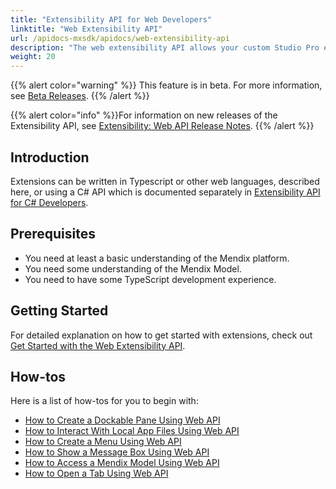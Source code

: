 ```yaml
---
title: "Extensibility API for Web Developers"
linktitle: "Web Extensibility API"
url: /apidocs-mxsdk/apidocs/web-extensibility-api
description: "The web extensibility API allows your custom Studio Pro extensions developed using JavaScript to interact with some internal services of Studio Pro."
weight: 20
---
```


{{% alert color="warning" %}} This feature is in beta. For more information, see [Beta Releases](/releasenotes/beta-features/). {{% /alert %}}

{{% alert color="info" %}}For information on new releases of the Extensibility API, see [Extensibility: Web API Release Notes](/releasenotes/studio-pro/web-extensibility-api/).
{{% /alert %}}

## Introduction

Extensions can be written in Typescript or other web languages, described here, or using a C# API which is documented separately in [Extensibility API for C# Developers](/apidocs-mxsdk/apidocs/csharp-extensibility-api/).

## Prerequisites

* You need at least a basic understanding of the Mendix platform.
* You need some understanding of the Mendix Model.
* You need to have some TypeScript development experience.

## Getting Started

For detailed explanation on how to get started with extensions, check out [Get Started with the Web Extensibility API](/apidocs-mxsdk/apidocs/web-extensibility-api/getting-started/).

## How-tos

Here is a list of how-tos for you to begin with:

* [How to Create a Dockable Pane Using Web API](/apidocs-mxsdk/apidocs/web-extensibility-api/dockable-pane-api/)
* [How to Interact With Local App Files Using Web API](/apidocs-mxsdk/apidocs/web-extensibility-api/local-app-files-api/)
* [How to Create a Menu Using Web API](/apidocs-mxsdk/apidocs/web-extensibility-api/menu-api/)
* [How to Show a Message Box Using Web API](/apidocs-mxsdk/apidocs/web-extensibility-api/messagebox-api/)
* [How to Access a Mendix Model Using Web API](/apidocs-mxsdk/apidocs/web-extensibility-api/model-api/)
* [How to Open a Tab Using Web API](/apidocs-mxsdk/apidocs/web-extensibility-api/tab-api/)
